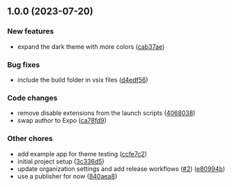 ## 1.0.0 (2023-07-20)


### New features

* expand the dark theme with more colors ([cab37ae](https://github.com/expo/vscode-expo-theme/commit/cab37ae843785ccbeaf243d129009847efbdd2e1))


### Bug fixes

* include the build folder in vsix files ([d4edf56](https://github.com/expo/vscode-expo-theme/commit/d4edf563da8e3956cb70d910749ad85d0447c9c6))


### Code changes

* remove disable extensions from the launch scripts ([4068038](https://github.com/expo/vscode-expo-theme/commit/4068038f16d43530826ff750816065735a192537))
* swap author to Expo ([ca78fd9](https://github.com/expo/vscode-expo-theme/commit/ca78fd9edb61d04fb9b005b6fb103ecc4c54ee40))


### Other chores

* add example app for theme testing ([ccfe7c2](https://github.com/expo/vscode-expo-theme/commit/ccfe7c262dd4377a80b07de73f75dd362cddd0f6))
* initial project setup ([3c336d5](https://github.com/expo/vscode-expo-theme/commit/3c336d5fc9e80e1b8cae5bd95f0523727063ad5b))
* update organization settings and add release workflows ([#2](https://github.com/expo/vscode-expo-theme/issues/2)) ([e80994b](https://github.com/expo/vscode-expo-theme/commit/e80994be4744473470342066ef575d54c8b49d3b))
* use a publisher for now ([840aea8](https://github.com/expo/vscode-expo-theme/commit/840aea853a08eaa185b13e8fc8791acc6c7c0dc4))
